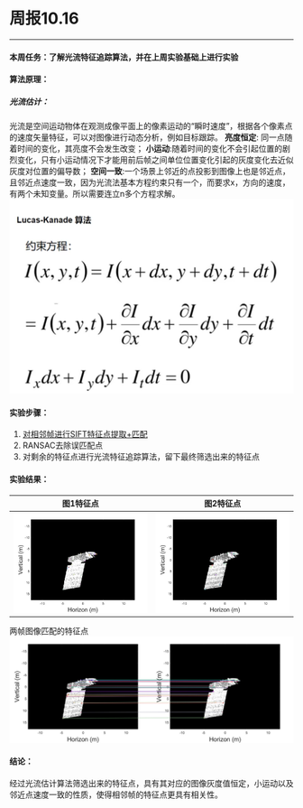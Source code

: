 # 周报10.16
---

#### 本周任务：了解光流特征追踪算法，并在上周实验基础上进行实验

#### 算法原理：
##### 光流估计：
光流是空间运动物体在观测成像平面上的像素运动的“瞬时速度”，根据各个像素点的速度矢量特征，可以对图像进行动态分析，例如目标跟踪。
**亮度恒定**: 同一点随着时间的变化，其亮度不会发生改变；
**小运动**:随着时间的变化不会引起位置的剧烈变化，只有小运动情况下才能用前后帧之间单位位置变化引起的灰度变化去近似灰度对位置的偏导数；
**空间一致**:一个场景上邻近的点投影到图像上也是邻近点，且邻近点速度一致，因为光流法基本方程约束只有一个，而要求x，方向的速度，有两个未知变量。所以需要连立n多个方程求解。
![Alt text](image/image.png)

#### 实验步骤：
1. [对相邻帧进行SIFT特征点提取+匹配](https://blog.csdn.net/DeerDolphin/article/details/104727258?ops_request_misc=%257B%2522request%255Fid%2522%253A%2522169746797016800225513813%2522%252C%2522scm%2522%253A%252220140713.130102334..%2522%257D&request_id=169746797016800225513813&biz_id=0&utm_medium=distribute.pc_search_result.none-task-blog-2~all~top_positive~default-1-104727258-null-null.142^v96^pc_search_result_base6&utm_term=sift%E7%89%B9%E5%BE%81%E5%8C%B9%E9%85%8D&spm=1018.2226.3001.4187)
2. RANSAC去除误匹配点
3. 对剩余的特征点进行光流特征追踪算法，留下最终筛选出来的特征点

#### 实验结果：

|图1特征点|图2特征点|
|---|---|
|![](image/Points_image_2.jpg)|![](image/Points_image_3.jpg)|

两帧图像匹配的特征点
![](image/Matches_1_to_2.jpg)

#### 结论：
经过光流估计算法筛选出来的特征点，具有其对应的图像灰度值恒定，小运动以及邻近点速度一致的性质，使得相邻帧的特征点更具有相关性。


